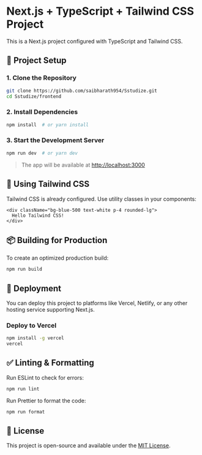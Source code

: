 # Next.js + TypeScript + Tailwind CSS Project

This is a Next.js project configured with TypeScript and Tailwind CSS.

## 🚀 Project Setup

### 1. Clone the Repository
```bash
git clone https://github.com/saibharath954/Sstudize.git
cd Sstudize/frontend
```

### 2. Install Dependencies
```bash
npm install  # or yarn install
```

### 3. Start the Development Server
```bash
npm run dev  # or yarn dev
```
> The app will be available at [http://localhost:3000](http://localhost:3000)

## 🎨 Using Tailwind CSS
Tailwind CSS is already configured. Use utility classes in your components:
```tsx
<div className="bg-blue-500 text-white p-4 rounded-lg">
  Hello Tailwind CSS!
</div>
```

## 📦 Building for Production
To create an optimized production build:
```bash
npm run build
```

## 🚀 Deployment
You can deploy this project to platforms like Vercel, Netlify, or any other hosting service supporting Next.js.

### Deploy to Vercel
```bash
npm install -g vercel
vercel
```

## ✅ Linting & Formatting
Run ESLint to check for errors:
```bash
npm run lint
```
Run Prettier to format the code:
```bash
npm run format
```

## 📜 License
This project is open-source and available under the [MIT License](LICENSE).

